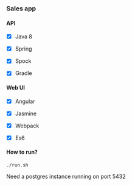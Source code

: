 ### Sales app

#### API
- [x] Java 8
- [x] Spring
- [x] Spock
- [x] Gradle


#### Web UI
- [x] Angular
- [x] Jasmine
- [x] Webpack
- [x] Es6


#### How to run?
```./run.sh```

Need a postgres instance running on port 5432
